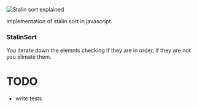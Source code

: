 ![Stalin sort explained](https://preview.redd.it/x9triplll1v11.jpg?width=640&crop=smart&auto=webp&s=dd89a323fac094a86ae0eb9c65546c0bd6aaf6a7)

Implementation of stalin sort in javascript.

### StalinSort

You iterate down the elemnts checking if they are in order, if they are not you elimate them.

# TODO

* write tests


